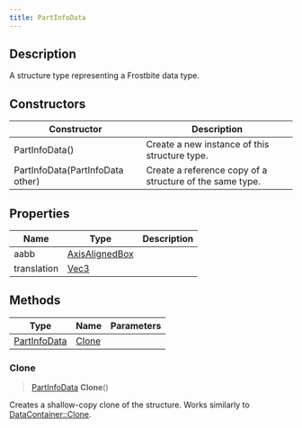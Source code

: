 ```yaml
---
title: PartInfoData
---
```

## Description

A structure type representing a Frostbite data type.

## Constructors

| Constructor                      | Description                                              |
| -------------------------------- | -------------------------------------------------------- |
| PartInfoData()                   | Create a new instance of this structure type.            |
| PartInfoData(PartInfoData other) | Create a reference copy of a structure of the same type. |

## Properties

| Name        | Type                                                  | Description |
| ----------- | ----------------------------------------------------- | ----------- |
| aabb        | [AxisAlignedBox](/vext/ref/shared/class/axisalignedbox) |             |
| translation | [Vec3](/vext/ref/shared/class/vec3)                     |             |

## Methods

| Type                         | Name            | Parameters |
| ---------------------------- | --------------- | ---------- |
| [PartInfoData](PartInfoData) | [Clone](#clone) |            |

### Clone

> [PartInfoData](PartInfoData) **Clone**()

Creates a shallow-copy clone of the structure. Works similarly to [DataContainer::Clone](/vext/ref/shared/class/datacontainer#clone).
